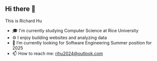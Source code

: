 ## Hi there 👋
This is Richard Hu
- 🎓 I'm currently studying Computer Science at Rice University
- ⚙️ I enjoy building websites and analyzing data
- 🔭 I’m currently looking for Software Engineering Summer position for 2025
- 📫 How to reach me: rihu2024@outlook.com


<!--
**Aequor29/aequor29** is a ✨ _special_ ✨ repository because its `README.md` (this file) appears on your GitHub profile.

Here are some ideas to get you started:

- 🔭 I’m currently working on ...
- 🌱 I’m currently learning ...
- 👯 I’m looking to collaborate on ...
- 🤔 I’m looking for help with ...
- 💬 Ask me about ...
- 📫 How to reach me: ...
- 😄 Pronouns: ...
- ⚡ Fun fact: ...
-->
